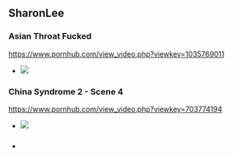 ## SharonLee
### Asian Throat Fucked
https://www.pornhub.com/view_video.php?viewkey=1035769011
- ![](https://ci.phncdn.com/videos/201412/22/36360281/original/(m=ecuKGgaaaa)(mh=R0TFBlvM1df16mRy)12.jpg)
### China Syndrome 2 - Scene 4
https://www.pornhub.com/view_video.php?viewkey=703774194
- ![](https://ci.phncdn.com/videos/201409/07/31761042/original/(m=ecuKGgaaaa)(mh=uSz04gfWbEZM6i9y)2.jpg)
### 

- ![]()
